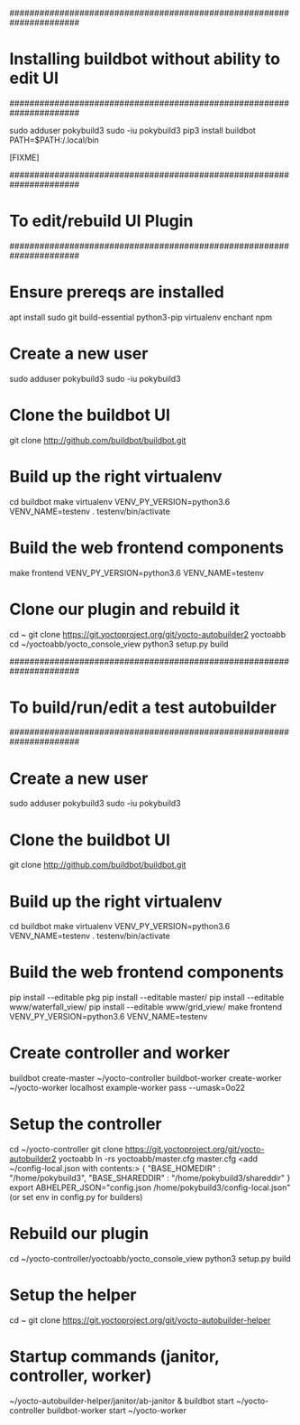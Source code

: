 ######################################################################
# Installing buildbot without ability to edit UI
######################################################################

sudo adduser pokybuild3
sudo -iu pokybuild3
pip3 install buildbot
PATH=$PATH:/.local/bin

[FIXME]


######################################################################
# To edit/rebuild UI Plugin
######################################################################

# Ensure prereqs are installed
apt install sudo git build-essential python3-pip virtualenv enchant npm

# Create a new user
sudo adduser pokybuild3
sudo -iu pokybuild3

# Clone the buildbot UI
git clone http://github.com/buildbot/buildbot.git

# Build up the right virtualenv
cd buildbot
make virtualenv VENV_PY_VERSION=python3.6 VENV_NAME=testenv
. testenv/bin/activate

# Build the web frontend components
make frontend VENV_PY_VERSION=python3.6 VENV_NAME=testenv

# Clone our plugin and rebuild it
cd ~
git clone https://git.yoctoproject.org/git/yocto-autobuilder2 yoctoabb
cd ~/yoctoabb/yocto_console_view
python3 setup.py build


######################################################################
# To build/run/edit a test autobuilder
######################################################################

# Create a new user
sudo adduser pokybuild3
sudo -iu pokybuild3

# Clone the buildbot UI
git clone http://github.com/buildbot/buildbot.git

# Build up the right virtualenv
cd buildbot
make virtualenv VENV_PY_VERSION=python3.6 VENV_NAME=testenv
. testenv/bin/activate

# Build the web frontend components
pip install --editable pkg
pip install --editable master/
pip install --editable www/waterfall_view/
pip install --editable www/grid_view/
make frontend VENV_PY_VERSION=python3.6 VENV_NAME=testenv

# Create controller and worker
buildbot create-master ~/yocto-controller
buildbot-worker create-worker ~/yocto-worker localhost example-worker pass --umask=0o22

# Setup the controller
cd ~/yocto-controller
git clone https://git.yoctoproject.org/git/yocto-autobuilder2 yoctoabb
ln -rs yoctoabb/master.cfg master.cfg
<edit master.cfg services.py www.py config.py>
<add ~/config-local.json with contents:>
{
    "BASE_HOMEDIR" : "/home/pokybuild3",
    "BASE_SHAREDDIR" : "/home/pokybuild3/shareddir"
}
export ABHELPER_JSON="config.json /home/pokybuild3/config-local.json"
(or set env in config.py for builders)

# Rebuild our plugin
cd ~/yocto-controller/yoctoabb/yocto_console_view
python3 setup.py build

# Setup the helper
cd ~
git clone https://git.yoctoproject.org/git/yocto-autobuilder-helper

# Startup commands (janitor, controller, worker)
~/yocto-autobuilder-helper/janitor/ab-janitor &
buildbot start ~/yocto-controller
buildbot-worker start ~/yocto-worker







